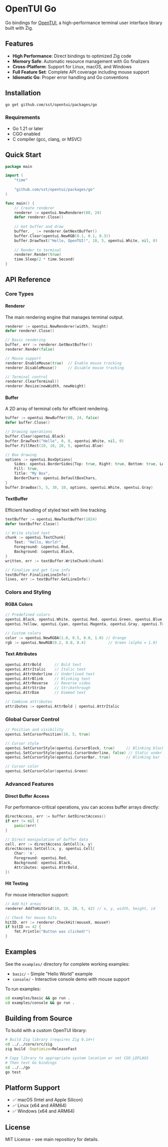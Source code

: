 # OpenTUI Go

Go bindings for [OpenTUI](https://github.com/sst/opentui), a high-performance terminal user interface library built with Zig.

## Features

- **High Performance**: Direct bindings to optimized Zig code
- **Memory Safe**: Automatic resource management with Go finalizers  
- **Cross-Platform**: Support for Linux, macOS, and Windows
- **Full Feature Set**: Complete API coverage including mouse support
- **Idiomatic Go**: Proper error handling and Go conventions

## Installation

```bash
go get github.com/sst/opentui/packages/go
```

### Requirements

- Go 1.21 or later
- CGO enabled
- C compiler (gcc, clang, or MSVC)

## Quick Start

```go
package main

import (
    "time"
    
    "github.com/sst/opentui/packages/go"
)

func main() {
    // Create renderer
    renderer := opentui.NewRenderer(80, 24)
    defer renderer.Close()
    
    // Get buffer and draw
    buffer, _ := renderer.GetNextBuffer()
    buffer.Clear(opentui.NewRGB(0.1, 0.1, 0.3))
    buffer.DrawText("Hello, OpenTUI!", 10, 5, opentui.White, nil, 0)
    
    // Render to terminal
    renderer.Render(true)
    time.Sleep(2 * time.Second)
}
```

## API Reference

### Core Types

#### Renderer
The main rendering engine that manages terminal output.

```go
renderer := opentui.NewRenderer(width, height)
defer renderer.Close()

// Basic rendering
buffer, err := renderer.GetNextBuffer()
renderer.Render(false)

// Mouse support
renderer.EnableMouse(true)  // Enable mouse tracking
renderer.DisableMouse()     // Disable mouse tracking

// Terminal control
renderer.ClearTerminal()
renderer.Resize(newWidth, newHeight)
```

#### Buffer
A 2D array of terminal cells for efficient rendering.

```go
buffer := opentui.NewBuffer(80, 24, false)
defer buffer.Close()

// Drawing operations
buffer.Clear(opentui.Black)
buffer.DrawText("Hello", 0, 0, opentui.White, nil, 0)
buffer.FillRect(10, 10, 20, 5, opentui.Blue)

// Box drawing
options := opentui.BoxOptions{
    Sides: opentui.BorderSides{Top: true, Right: true, Bottom: true, Left: true},
    Fill: true,
    Title: "My Box",
    BorderChars: opentui.DefaultBoxChars,
}
buffer.DrawBox(5, 5, 30, 10, options, opentui.White, opentui.Gray)
```

#### TextBuffer
Efficient handling of styled text with line tracking.

```go
textBuffer := opentui.NewTextBuffer(1024)
defer textBuffer.Close()

// Write styled text
chunk := opentui.TextChunk{
    Text: "Hello, World!",
    Foreground: &opentui.Red,
    Background: &opentui.Black,
}
written, err := textBuffer.WriteChunk(chunk)

// Finalize and get line info
textBuffer.FinalizeLineInfo()
lines, err := textBuffer.GetLineInfo()
```

### Colors and Styling

#### RGBA Colors
```go
// Predefined colors
opentui.Black, opentui.White, opentui.Red, opentui.Green, opentui.Blue
opentui.Yellow, opentui.Cyan, opentui.Magenta, opentui.Gray, opentui.Transparent

// Custom colors
color := opentui.NewRGBA(1.0, 0.5, 0.0, 1.0) // Orange
rgb := opentui.NewRGB(0.2, 0.8, 0.4)          // Green (alpha = 1.0)
```

#### Text Attributes
```go
opentui.AttrBold      // Bold text
opentui.AttrItalic    // Italic text
opentui.AttrUnderline // Underlined text
opentui.AttrBlink     // Blinking text
opentui.AttrReverse   // Reverse video
opentui.AttrStrike    // Strikethrough
opentui.AttrDim       // Dimmed text

// Combine attributes
attributes := opentui.AttrBold | opentui.AttrItalic
```

### Global Cursor Control

```go
// Position and visibility
opentui.SetCursorPosition(10, 5, true)

// Cursor style
opentui.SetCursorStyle(opentui.CursorBlock, true)     // Blinking block
opentui.SetCursorStyle(opentui.CursorUnderline, false) // Static underline
opentui.SetCursorStyle(opentui.CursorBar, true)       // Blinking bar

// Cursor color
opentui.SetCursorColor(opentui.Green)
```

### Advanced Features

#### Direct Buffer Access
For performance-critical operations, you can access buffer arrays directly:

```go
directAccess, err := buffer.GetDirectAccess()
if err != nil {
    panic(err)
}

// Direct manipulation of buffer data
cell, err := directAccess.GetCell(x, y)
directAccess.SetCell(x, y, opentui.Cell{
    Char: 'A',
    Foreground: opentui.Red,
    Background: opentui.Black,
    Attributes: opentui.AttrBold,
})
```

#### Hit Testing
For mouse interaction support:

```go
// Add hit areas
renderer.AddToHitGrid(10, 10, 20, 5, 42) // x, y, width, height, id

// Check for mouse hits
hitID, err := renderer.CheckHit(mouseX, mouseY)
if hitID == 42 {
    fmt.Println("Button was clicked!")
}
```

## Examples

See the `examples/` directory for complete working examples:
- `basic/` - Simple "Hello World" example
- `console/` - Interactive console demo with mouse support

To run examples:
```bash
cd examples/basic && go run .
cd examples/console && go run .
```

## Building from Source

To build with a custom OpenTUI library:

```bash
# Build Zig library (requires Zig 0.14+)
cd ../../core/src/zig
zig build -Doptimize=ReleaseFast

# Copy library to appropriate system location or set CGO_LDFLAGS
# Then test Go bindings
cd ../../go
go test
```

## Platform Support

- ✅ macOS (Intel and Apple Silicon)
- ✅ Linux (x64 and ARM64)
- ✅ Windows (x64 and ARM64)

## License

MIT License - see main repository for details.
